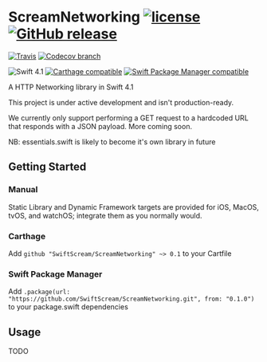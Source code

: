 # ScreamNetworking [![license](https://img.shields.io/github/license/SwiftScream/ScreamNetworking.svg)](https://raw.githubusercontent.com/SwiftScream/ScreamNetworking/master/LICENSE) [![GitHub release](https://img.shields.io/github/release/SwiftScream/ScreamNetworking.svg)](https://github.com/SwiftScream/ScreamNetworking/releases/latest)


[![Travis](https://api.travis-ci.com/SwiftScream/ScreamNetworking.svg?branch=master)](https://travis-ci.com/SwiftScream/ScreamNetworking)
[![Codecov branch](https://img.shields.io/codecov/c/github/SwiftScream/ScreamNetworking/master.svg)](https://codecov.io/gh/SwiftScream/ScreamNetworking/branch/master)

![Swift 4.1](https://img.shields.io/badge/swift-4.1-4BC51D.svg?style=flat)
[![Carthage compatible](https://img.shields.io/badge/Carthage-compatible-4BC51D.svg?style=flat)](https://github.com/Carthage/Carthage)
[![Swift Package Manager compatible](https://img.shields.io/badge/Swift%20Package%20Manager-compatible-4BC51D.svg?style=flat)](https://swift.org/package-manager/)

A HTTP Networking library in Swift 4.1

This project is under active development and isn't production-ready.

We currently only support performing a GET request to a hardcoded URL that responds with a JSON payload.
More coming soon.

NB: essentials.swift is likely to become it's own library in future

## Getting Started

### Manual
Static Library and Dynamic Framework targets are provided for iOS, MacOS, tvOS, and watchOS; integrate them as you normally would.

### Carthage
Add `github "SwiftScream/ScreamNetworking" ~> 0.1` to your Cartfile

### Swift Package Manager
Add `.package(url: "https://github.com/SwiftScream/ScreamNetworking.git", from: "0.1.0")` to your package.swift dependencies

## Usage

TODO

